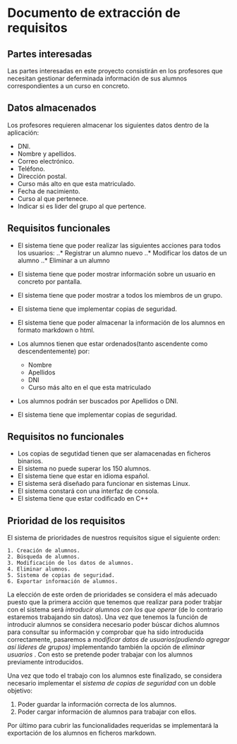 # Documento de extracción de requisitos
## Partes interesadas
Las partes interesadas en este proyecto consistirán en los profesores que necesitan gestionar deferminada información de sus alumnos correspondientes a un curso en concreto.

## Datos almacenados
Los profesores requieren almacenar los siguientes datos dentro de la aplicación:

  * DNI.
  * Nombre y apellidos.
  * Correo electrónico.
  * Teléfono.
  * Dirección postal.
  * Curso más alto en que esta matriculado.
  * Fecha de nacimiento.
  * Curso al que pertenece.
  * Indicar si es lider del grupo al que pertence.

## Requisitos funcionales

  * El sistema tiene que  poder realizar las siguientes acciones para todos los usuarios:
    ..* Registrar un alumno nuevo
    ..* Modificar los datos de un alumno
    ..* Eliminar a un alumno
  * El sistema tiene que  poder mostrar información sobre un usuario en concreto por pantalla.
  * El sistema tiene que poder  mostrar a todos los miembros de un grupo.
  * El sistema tiene que implementar copias de seguridad.
  * El sistema tiene que poder almacenar la información de los alumnos en formato markdown o html.
  * Los alumnos tienen que estar ordenados(tanto ascendente como descendentemente) por:

      - Nombre
      - Apellidos
      - DNI
      - Curso más alto en el que esta matriculado

  * Los alumnos podrán ser buscados por Apellidos o DNI.
  * El sistema tiene que implementar copias de seguridad.

## Requisitos no funcionales
  * Los copias de segutidad tienen que ser  alamacenadas en ficheros binarios.
  * El sistema no puede superar los 150 alumnos.
  * El sistema tiene que estar en idioma español.
  * El sistema será diseñado para funcionar en sistemas Linux.
  * El sistema constará con una interfaz de consola.
  * El sistema tiene que estar codificado en C++

## Prioridad de los requisitos
  El sistema de prioridades de nuestros requisitos sigue el siguiente orden:

    1. Creación de alumnos.
    2. Búsqueda de alumnos.
    3. Modificación de los datos de alumnos.
    4. Eliminar alumnos.
    5. Sistema de copias de seguridad.
    6. Exportar información de alumnos.

La elección de este orden de prioridades se considera el más adecuado puesto que la primera acción que tenemos que realizar para poder trabjar con el sistema será *introducir alumnos con los que operar* (de lo contrario estaremos trabajando sin datos).
Una vez que tenemos la función de introducir alumnos se considera necesario poder búscar dichos alumnos para consultar su información y comprobar que ha sido introducida correctamente, pasaremos a *modificar datos de usuarios(pudiendo agregar así líderes de grupos)* implementando también la opción de *eliminar usuarios* . Con esto se pretende poder trabajar con los alumnos previamente introducidos.

Una vez que todo el trabajo con los alumnos este finalizado, se considera necesario implementar el *sistema de copias de seguridad* con un doble objetivo:

  1. Poder guardar la información correcta de los alumnos.
  2. Poder cargar información de alumnos para trabajar con ellos.

Por último para cubrir las funcionalidades requeridas se implementará la exportación de los alumnos en ficheros markdown.
